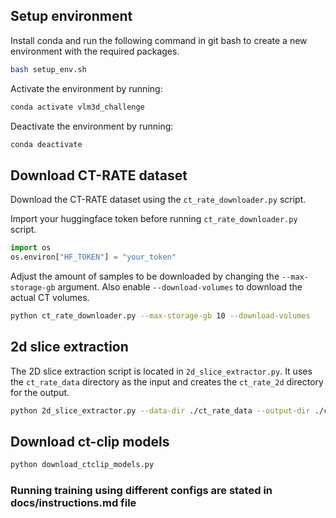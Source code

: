 ## Setup environment

Install conda and run the following command in git bash to create a new environment with the required packages.

```bash
bash setup_env.sh
```

Activate the environment by running:

```bash
conda activate vlm3d_challenge
```

Deactivate the environment by running:

```bash
conda deactivate    
```

## Download CT-RATE dataset

Download the CT-RATE dataset using the `ct_rate_downloader.py` script.

Import your huggingface token before running `ct_rate_downloader.py` script.

```python
import os
os.environ["HF_TOKEN"] = "your_token"
```
Adjust the amount of samples to be downloaded by changing the `--max-storage-gb` argument.
Also enable `--download-volumes` to download the actual CT volumes.

```bash
python ct_rate_downloader.py --max-storage-gb 10 --download-volumes
```

## 2d slice extraction

The 2D slice extraction script is located in `2d_slice_extractor.py`.
It uses the `ct_rate_data` directory as the input and creates the `ct_rate_2d` directory for the output.

```bash
python 2d_slice_extractor.py --data-dir ./ct_rate_data --output-dir ./ct_rate_2d --strategy multi_slice --slices-per-volume 12 
```

## Download ct-clip models

```bash
python download_ctclip_models.py
```


### Running training using different configs are stated in docs/instructions.md file